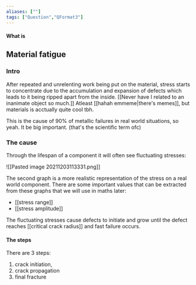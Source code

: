 ```yaml
---
aliases: [""]
tags: ["Question","QFormat3"]
---
```


#### What is
## Material fatigue
### Intro
After repeated and unrelenting work being put on the material, stress starts to concentrate due to the accumulation and expansion of defects which leads to it being ripped apart from the inside. [[Never have I related to an inanimate object so much.]]
Atleast [[hahah emmeme|there's memes]], but materials is acctually quite cool tbh.

This is the cause of 90% of metallic failures in real world situations, so yeah. It be big important. (that's the scientific term ofc)

### The cause

Through the lifespan of a component it will often see fluctuating stresses:

![[Pasted image 20211203113331.png]]

The second graph is a more realistic representation of the stress on a real world component.
There are some important values that can be extracted from these graphs that we will use in maths later:
- [[stress range]]
- [[stress amplitude]]

The fluctuating stresses cause defects to initiate and grow until the defect reaches [[critical crack radius]] and fast failure occurs.

#### The steps
There are 3 steps:
1) crack initiation, 
2) crack propagation
3) final fracture
